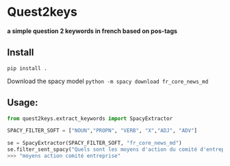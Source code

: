 # Quest2keys
**a simple question 2 keywords in french based on pos-tags**

## Install

```pip install .```

Download the spacy model
 ```python -m spacy download fr_core_news_md```

## Usage:
```python
from quest2keys.extract_keywords import SpacyExtractor

SPACY_FILTER_SOFT = ["NOUN","PROPN", "VERB", "X","ADJ", "ADV"]

se = SpacyExtractor(SPACY_FILTER_SOFT, "fr_core_news_md")
se.filter_sent_spacy("Quels sont les moyens d'action du comité d'entreprise?")
>>> "moyens action comité entreprise"
```